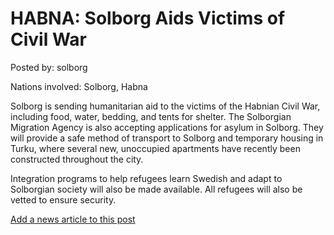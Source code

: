 # HABNA: Solborg Aids Victims of Civil War

Posted by: solborg

Nations involved: Solborg, Habna

Solborg is sending humanitarian aid to the victims of the Habnian Civil War, including food, water, bedding, and tents for shelter. The Solborgian Migration Agency is also accepting applications for asylum in Solborg. They will provide a safe method of transport to Solborg and temporary housing in Turku, where several new, unoccupied apartments have recently been constructed throughout the city.

Integration programs to help refugees learn Swedish and adapt to Solborgian society will also be made available. All refugees will also be vetted to ensure security.

[Add a news article to this post](http://solborg.xyz/rp/admin.php?event=2016-11-13_solborg-aids-victims-of-civil-war-solborg)

